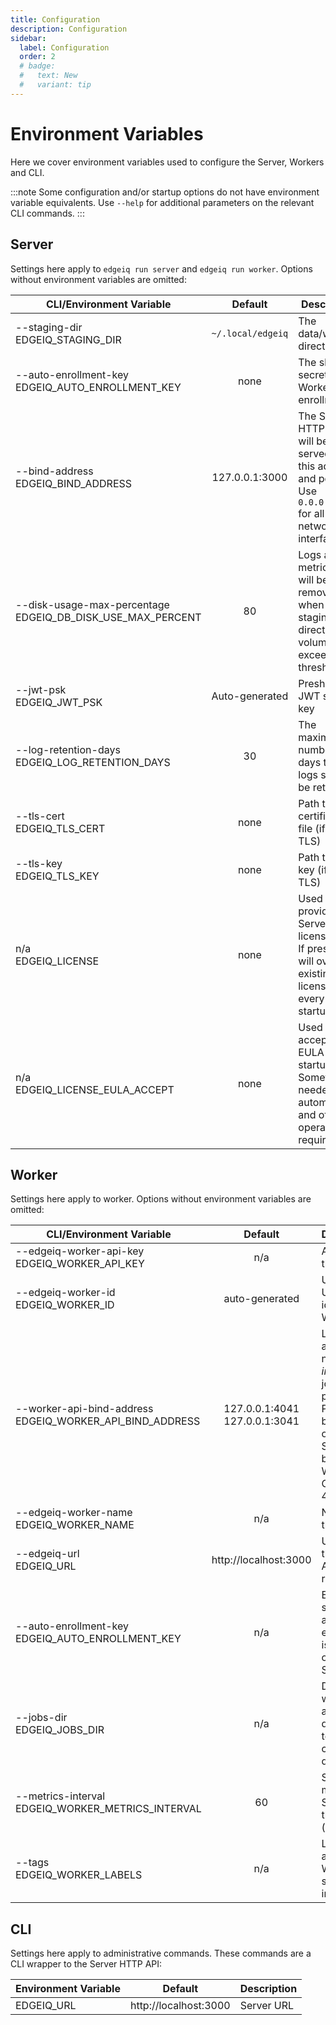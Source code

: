 ```yaml
---
title: Configuration
description: Configuration
sidebar:
  label: Configuration
  order: 2
  # badge:
  #   text: New
  #   variant: tip
---
```


# Environment Variables

Here we cover environment variables used to configure the Server, Workers and CLI.

:::note
Some configuration and/or startup options do not have environment variable
equivalents. Use `--help` for additional parameters on the relevant CLI
commands.
:::

## Server

Settings here apply to `edgeiq run server` and `edgeiq run worker`. Options without environment variables are omitted:

| CLI/Environment Variable                                       |      Default      | Description                                                                                                    |
| -------------------------------------------------------------- | :---------------: | -------------------------------------------------------------------------------------------------------------- |
| --staging-dir<br/>EDGEIQ_STAGING_DIR                           | `~/.local/edgeiq` | The data/working directory                                                                                     |
| --auto-enrollment-key<br/>EDGEIQ_AUTO_ENROLLMENT_KEY           |       none        | The shared secret for Worker enrollments                                                                       |
| --bind-address<br/>EDGEIQ_BIND_ADDRESS                         |  127.0.0.1:3000   | The Server HTTP API will be served on this address and port. Use `0.0.0.0:3000` for all network interfaces     |
| --disk-usage-max-percentage<br/>EDGEIQ_DB_DISK_USE_MAX_PERCENT |        80         | Logs and metric data will be removed when the staging directory volume exceeds this threshold                  |
| --jwt-psk<br/>EDGEIQ_JWT_PSK                                   |  Auto-generated   | Preshared JWT signing key                                                                                      |
| --log-retention-days<br/>EDGEIQ_LOG_RETENTION_DAYS             |        30         | The maximum number of days that logs should be retained                                                        |
| --tls-cert<br/>EDGEIQ_TLS_CERT                                 |       none        | Path to TLS certificate file (if using TLS)                                                                    |
| --tls-key<br/>EDGEIQ_TLS_KEY                                   |       none        | Path to TLS key (if using TLS)                                                                                 |
| n/a<br/>EDGEIQ_LICENSE                                         |       none        | Used to provide the Server with a license key. If present, it will override existing licenses on every startup |
| n/a<br/>EDGEIQ_LICENSE_EULA_ACCEPT                             |       none        | Used to accept the EULA on startup. Sometimes needed for automation and other operational requirements         |

## Worker

Settings here apply to worker. Options without environment variables are omitted:

| CLI/Environment Variable                                     |              Default              | Description                                                                                                                            |
| ------------------------------------------------------------ | :-------------------------------: | -------------------------------------------------------------------------------------------------------------------------------------- |
| --edgeiq-worker-api-key<br/>EDGEIQ_WORKER_API_KEY            |                n/a                | API key for this Worker                                                                                                                |
| --edgeiq-worker-id<br/>EDGEIQ_WORKER_ID                      |          auto-generated           | Unique ID. Used to identify this Worker                                                                                                |
| --worker-api-bind-address<br/>EDGEIQ_WORKER_API_BIND_ADDRESS | 127.0.0.1:4041<br/>127.0.0.1:3041 | Listening address for new _internal_ job-worker protocol.<br/>Port 3041 by default on the Server's built-in Worker.<br/>Otherwise 4041 |
| --edgeiq-worker-name<br/>EDGEIQ_WORKER_NAME                  |                n/a                | Name for this Worker                                                                                                                   |
| --edgeiq-url<br/>EDGEIQ_URL                                  |       http://localhost:3000       | URL where the Server API can be reached                                                                                                |
| --auto-enrollment-key<br/>EDGEIQ_AUTO_ENROLLMENT_KEY         |                n/a                | Enrollment secret if auto-enrollment is enabled on the Server                                                                          |
| --jobs-dir<br/>EDGEIQ_JOBS_DIR                               |                n/a                | Directory where jobs are stored, defaulting to user cache directory                                                                    |
| --metrics-interval<br/>EDGEIQ_WORKER_METRICS_INTERVAL        |                60                 | Send metrics to Server at this interval (seconds)                                                                                      |
| --tags<br/>EDGEIQ_WORKER_LABELS                              |                n/a                | Labels to attach to Worker system information                                                                                          |

## CLI

Settings here apply to administrative commands. These commands are a CLI wrapper to the Server HTTP API:

| Environment Variable |        Default        | Description |
| -------------------- | :-------------------: | ----------- |
| EDGEIQ_URL           | http://localhost:3000 | Server URL  |
